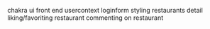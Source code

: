 chakra ui
front end usercontext
loginform styling
restaurants detail
liking/favoriting restaurant
commenting on restaurant